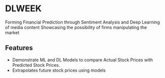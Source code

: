 # DLWEEK
Forming Financial Prediction through Sentiment Analysis and Deep Learning of media content
Showcasing the possibility of firms manipulating the market

## Features
- Demonstrate ML and DL Models to compare Actual Stock Prices with Predicted Stock Prices.
- Extrapolates future stock prices using models
